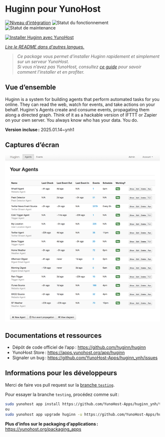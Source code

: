 <!--
Nota bene : ce README est automatiquement généré par <https://github.com/YunoHost/apps/tree/master/tools/readme_generator>
Il NE doit PAS être modifié à la main.
-->

# Huginn pour YunoHost

[![Niveau d’intégration](https://apps.yunohost.org/badge/integration/huginn)](https://ci-apps.yunohost.org/ci/apps/huginn/)
![Statut du fonctionnement](https://apps.yunohost.org/badge/state/huginn)
![Statut de maintenance](https://apps.yunohost.org/badge/maintained/huginn)

[![Installer Huginn avec YunoHost](https://install-app.yunohost.org/install-with-yunohost.svg)](https://install-app.yunohost.org/?app=huginn)

*[Lire le README dans d'autres langues.](./ALL_README.md)*

> *Ce package vous permet d’installer Huginn rapidement et simplement sur un serveur YunoHost.*  
> *Si vous n’avez pas YunoHost, consultez [ce guide](https://yunohost.org/install) pour savoir comment l’installer et en profiter.*

## Vue d’ensemble

Huginn is a system for building agents that perform automated tasks for you online. They can read the web, watch for events, and take actions on your behalf. Huginn's Agents create and consume events, propagating them along a directed graph. Think of it as a hackable version of IFTTT or Zapier on your own server. You always know who has your data. You do.

**Version incluse :** 2025.01.14~ynh1

## Captures d’écran

![Capture d’écran de Huginn](./doc/screenshots/your-agents.png)

## Documentations et ressources

- Dépôt de code officiel de l’app : <https://github.com/huginn/huginn>
- YunoHost Store : <https://apps.yunohost.org/app/huginn>
- Signaler un bug : <https://github.com/YunoHost-Apps/huginn_ynh/issues>

## Informations pour les développeurs

Merci de faire vos pull request sur la [branche `testing`](https://github.com/YunoHost-Apps/huginn_ynh/tree/testing).

Pour essayer la branche `testing`, procédez comme suit :

```bash
sudo yunohost app install https://github.com/YunoHost-Apps/huginn_ynh/tree/testing --debug
ou
sudo yunohost app upgrade huginn -u https://github.com/YunoHost-Apps/huginn_ynh/tree/testing --debug
```

**Plus d’infos sur le packaging d’applications :** <https://yunohost.org/packaging_apps>
